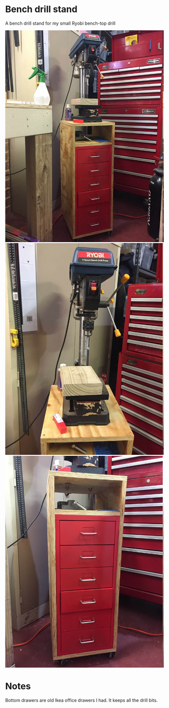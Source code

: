 # Bench drill stand

A bench drill stand for my small Ryobi bench-top drill

![Full](pics/full.jpg)
![Top](pics/top.jpg)
![Bottom](pics/bottom.jpg)

# Notes

Bottom drawers are old Ikea office drawers I had. It keeps all the drill bits.

